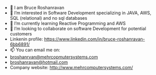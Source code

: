 - 👋 I am Bruce Roshanravan
- 👀 I’m interested in Software Development specializing in JAVA, AWS, SQL (relational) and no sql databases
- 🌱 I’m currently learning Reactive Programming and AWS
- 💞️ I’m looking to collaborate on software Development for potential customers
-    Linkenin profile: https://www.linkedin.com/in/bruce-roshanravan-6bb6891/
- 📫 You can email me on:
- broshanrvan@mehrcopmutersystems.com
- broshanravan@hotmail.com
- Company website: http://www.mehrcomputersystems.com/
  
<!---
broshanravan/broshanravan is a ✨ special ✨ repository because its `README.md` (this file) appears on your GitHub profile.
You can click the Preview link to take a look at your changes.
--->
